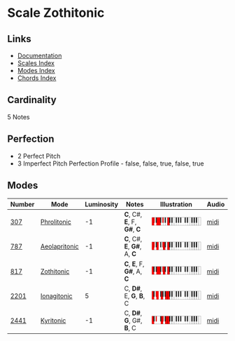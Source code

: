 # Scale Zothitonic

## Links

- [Documentation](README.md)
- [Scales Index](Scales.md)
- [Modes Index](Modes.md)
- [Chords Index](Chords.md)

## Cardinality

5 Notes

## Perfection

- 2 Perfect Pitch
- 3 Imperfect Pitch
Perfection Profile - false, false, true, false, true

## Modes

| Number | Mode | Luminosity | Notes | Illustration | Audio |
|--------|------|------------|-------|--------------|-------|
| [307](https://ianring.com/musictheory/scales/307) | [Phrolitonic](ModePhrolitonic.md) | -1 | **C**, C#, **E**, F, **G#**, **C** | ![CNaturalPhrolitonic](ModeCNaturalPhrolitonic.png) | [midi](https://github.com/edipermadi/music/blob/main/docs/ModeCNaturalPhrolitonic.mid?raw=true) | 
| [787](https://ianring.com/musictheory/scales/787) | [Aeolapritonic](ModeAeolapritonic.md) | -1 | **C**, C#, **E**, **G#**, A, **C** | ![CNaturalAeolapritonic](ModeCNaturalAeolapritonic.png) | [midi](https://github.com/edipermadi/music/blob/main/docs/ModeCNaturalAeolapritonic.mid?raw=true) | 
| [817](https://ianring.com/musictheory/scales/817) | [Zothitonic](ModeZothitonic.md) | -1 | **C**, **E**, F, **G#**, A, **C** | ![CNaturalZothitonic](ModeCNaturalZothitonic.png) | [midi](https://github.com/edipermadi/music/blob/main/docs/ModeCNaturalZothitonic.mid?raw=true) | 
| [2201](https://ianring.com/musictheory/scales/2201) | [Ionagitonic](ModeIonagitonic.md) | 5 | C, **D#**, E, **G**, **B**, C | ![CNaturalIonagitonic](ModeCNaturalIonagitonic.png) | [midi](https://github.com/edipermadi/music/blob/main/docs/ModeCNaturalIonagitonic.mid?raw=true) | 
| [2441](https://ianring.com/musictheory/scales/2441) | [Kyritonic](ModeKyritonic.md) | -1 | C, **D#**, **G**, G#, **B**, C | ![CNaturalKyritonic](ModeCNaturalKyritonic.png) | [midi](https://github.com/edipermadi/music/blob/main/docs/ModeCNaturalKyritonic.mid?raw=true) | 
